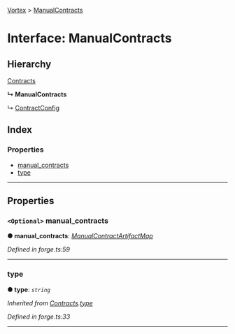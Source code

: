 [Vortex](../README.md) > [ManualContracts](../interfaces/manualcontracts.md)

# Interface: ManualContracts

## Hierarchy

 [Contracts](contracts.md)

**↳ ManualContracts**

↳  [ContractConfig](contractconfig.md)

## Index

### Properties

* [manual_contracts](manualcontracts.md#manual_contracts)
* [type](manualcontracts.md#type)

---

## Properties

<a id="manual_contracts"></a>

### `<Optional>` manual_contracts

**● manual_contracts**: *[ManualContractArtifactMap](manualcontractartifactmap.md)*

*Defined in forge.ts:59*

___
<a id="type"></a>

###  type

**● type**: *`string`*

*Inherited from [Contracts](contracts.md).[type](contracts.md#type)*

*Defined in forge.ts:33*

___

